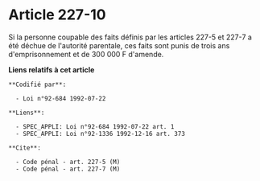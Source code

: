 # Article 227-10

Si la personne coupable des faits définis par les articles 227-5 et 227-7 a été déchue de l'autorité parentale, ces faits
sont punis de trois ans d'emprisonnement et de 300 000 F d'amende.

**Liens relatifs à cet article**

	**Codifié par**:

	  - Loi n°92-684 1992-07-22

	**Liens**:

	  - SPEC_APPLI: Loi n°92-684 1992-07-22 art. 1
	  - SPEC_APPLI: Loi n°92-1336 1992-12-16 art. 373

	**Cite**:

	  - Code pénal - art. 227-5 (M)
	  - Code pénal - art. 227-7 (M)
